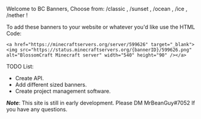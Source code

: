 Welcome to BC Banners, Choose from: /classic , /sunset , /ocean , /ice , /nether !

To add these banners to your website or whatever you'd like use the HTML Code:

```
<a href="https://minecraftservers.org/server/599626" target="_blank"><img src="https://status.minecraftservers.org/{bannerID}/599626.png" alt="BlossomCraft Minecraft server" width="540" height="90" /></a>
```

TODO List:
* Create API.
* Add different sized banners.
* Create project management software.

***Note***: This site is still in early development. Please DM MrBeanGuy#7052 If you have any questions.
